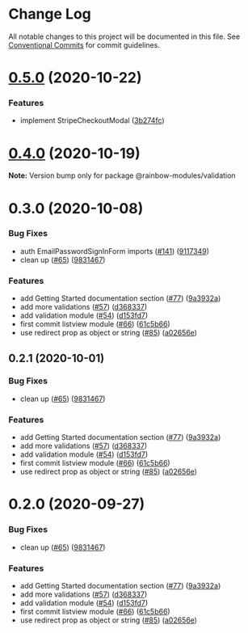 # Change Log

All notable changes to this project will be documented in this file.
See [Conventional Commits](https://conventionalcommits.org) for commit guidelines.

# [0.5.0](https://github.com/nexxtway/rainbow-modules/compare/v0.4.0...v0.5.0) (2020-10-22)

### Features

-   implement StripeCheckoutModal ([3b274fc](https://github.com/nexxtway/rainbow-modules/commit/3b274fc7090d0a59edcbbefd75101844bc2ddb38))

# [0.4.0](https://github.com/nexxtway/rainbow-modules/compare/v0.3.2...v0.4.0) (2020-10-19)

**Note:** Version bump only for package @rainbow-modules/validation

# 0.3.0 (2020-10-08)

### Bug Fixes

-   auth EmailPasswordSignInForm imports ([#141](https://github.com/nexxtway/rainbow-modules/issues/141)) ([9117349](https://github.com/nexxtway/rainbow-modules/commit/91173499008dba99a21a2b00ad583dd44d521d8e))
-   clean up ([#65](https://github.com/nexxtway/rainbow-modules/issues/65)) ([9831467](https://github.com/nexxtway/rainbow-modules/commit/9831467149850520c19c444056074b6678eb9ef5))

### Features

-   add Getting Started documentation section ([#77](https://github.com/nexxtway/rainbow-modules/issues/77)) ([9a3932a](https://github.com/nexxtway/rainbow-modules/commit/9a3932ad51ab246bd272b29de23ead695f46b9c3))
-   add more validations ([#57](https://github.com/nexxtway/rainbow-modules/issues/57)) ([d368337](https://github.com/nexxtway/rainbow-modules/commit/d3683377789c1e6b541f467b816b44ac3d0a8bd2))
-   add validation module ([#54](https://github.com/nexxtway/rainbow-modules/issues/54)) ([d153fd7](https://github.com/nexxtway/rainbow-modules/commit/d153fd785e830b43fd97d62c267e5a171e6bd4f3))
-   first commit listview module ([#66](https://github.com/nexxtway/rainbow-modules/issues/66)) ([61c5b66](https://github.com/nexxtway/rainbow-modules/commit/61c5b6616ef1a648d2a903cfbdb8330df84fb178))
-   use redirect prop as object or string ([#85](https://github.com/nexxtway/rainbow-modules/issues/85)) ([a02656e](https://github.com/nexxtway/rainbow-modules/commit/a02656e310ab8ec6725817ecc60e2752666d2f6a))

## 0.2.1 (2020-10-01)

### Bug Fixes

-   clean up ([#65](https://github.com/nexxtway/rainbow-modules/issues/65)) ([9831467](https://github.com/nexxtway/rainbow-modules/commit/9831467149850520c19c444056074b6678eb9ef5))

### Features

-   add Getting Started documentation section ([#77](https://github.com/nexxtway/rainbow-modules/issues/77)) ([9a3932a](https://github.com/nexxtway/rainbow-modules/commit/9a3932ad51ab246bd272b29de23ead695f46b9c3))
-   add more validations ([#57](https://github.com/nexxtway/rainbow-modules/issues/57)) ([d368337](https://github.com/nexxtway/rainbow-modules/commit/d3683377789c1e6b541f467b816b44ac3d0a8bd2))
-   add validation module ([#54](https://github.com/nexxtway/rainbow-modules/issues/54)) ([d153fd7](https://github.com/nexxtway/rainbow-modules/commit/d153fd785e830b43fd97d62c267e5a171e6bd4f3))
-   first commit listview module ([#66](https://github.com/nexxtway/rainbow-modules/issues/66)) ([61c5b66](https://github.com/nexxtway/rainbow-modules/commit/61c5b6616ef1a648d2a903cfbdb8330df84fb178))
-   use redirect prop as object or string ([#85](https://github.com/nexxtway/rainbow-modules/issues/85)) ([a02656e](https://github.com/nexxtway/rainbow-modules/commit/a02656e310ab8ec6725817ecc60e2752666d2f6a))

# 0.2.0 (2020-09-27)

### Bug Fixes

-   clean up ([#65](https://github.com/nexxtway/rainbow-modules/issues/65)) ([9831467](https://github.com/nexxtway/rainbow-modules/commit/9831467149850520c19c444056074b6678eb9ef5))

### Features

-   add Getting Started documentation section ([#77](https://github.com/nexxtway/rainbow-modules/issues/77)) ([9a3932a](https://github.com/nexxtway/rainbow-modules/commit/9a3932ad51ab246bd272b29de23ead695f46b9c3))
-   add more validations ([#57](https://github.com/nexxtway/rainbow-modules/issues/57)) ([d368337](https://github.com/nexxtway/rainbow-modules/commit/d3683377789c1e6b541f467b816b44ac3d0a8bd2))
-   add validation module ([#54](https://github.com/nexxtway/rainbow-modules/issues/54)) ([d153fd7](https://github.com/nexxtway/rainbow-modules/commit/d153fd785e830b43fd97d62c267e5a171e6bd4f3))
-   first commit listview module ([#66](https://github.com/nexxtway/rainbow-modules/issues/66)) ([61c5b66](https://github.com/nexxtway/rainbow-modules/commit/61c5b6616ef1a648d2a903cfbdb8330df84fb178))
-   use redirect prop as object or string ([#85](https://github.com/nexxtway/rainbow-modules/issues/85)) ([a02656e](https://github.com/nexxtway/rainbow-modules/commit/a02656e310ab8ec6725817ecc60e2752666d2f6a))
